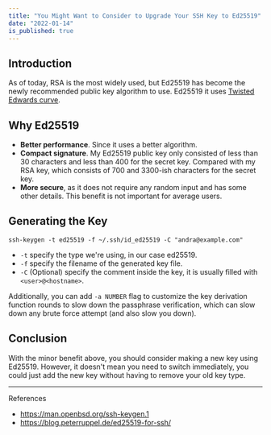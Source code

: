 ```yaml
---
title: "You Might Want to Consider to Upgrade Your SSH Key to Ed25519"
date: "2022-01-14"
is_published: true
---
```


## Introduction

As of today, RSA is the most widely used, but Ed25519 has become the newly recommended public key algorithm to use. Ed25519 it uses [Twisted Edwards curve](https://en.wikipedia.org/wiki/Twisted_Edwards_curve).

## Why Ed25519

- **Better performance**. Since it uses a better algorithm.
- **Compact signature**. My Ed25519 public key only consisted of less than 30 characters and less than 400 for the secret key. Compared with my RSA key, which consists of 700 and 3300-ish characters for the secret key.
- **More secure**, as it does not require any random input and has some other details. This benefit is not important for average users.

## Generating the Key

```
ssh-keygen -t ed25519 -f ~/.ssh/id_ed25519 -C "andra@example.com"
```

- `-t` specify the type we're using, in our case ed25519.
- `-f` specify the filename of the generated key file.
- `-C` (Optional) specify the comment inside the key, it is usually filled with `<user>@<hostname>`.

Additionally, you can add `-a NUMBER` flag to customize the key derivation function rounds to slow down the passphrase verification, which can slow down any brute force attempt (and also slow you down).

## Conclusion

With the minor benefit above, you should consider making a new key using Ed25519. However, it doesn't mean you need to switch immediately, you could just add the new key without having to remove your old key type.

---

References

- https://man.openbsd.org/ssh-keygen.1
- https://blog.peterruppel.de/ed25519-for-ssh/
